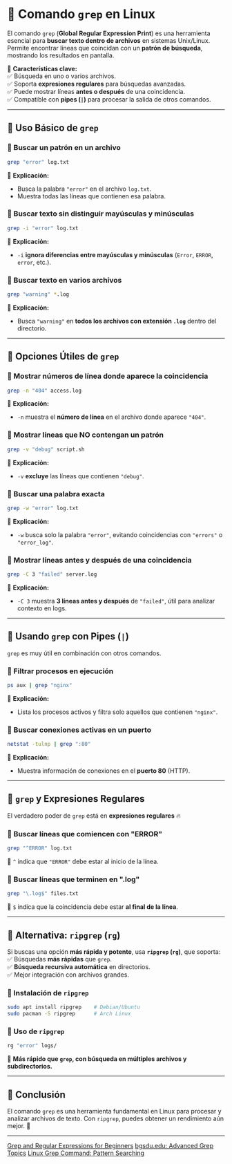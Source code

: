 # **🔎 Comando `grep` en Linux**  

El comando `grep` (**Global Regular Expression Print**) es una herramienta esencial para **buscar texto dentro de archivos** en sistemas Unix/Linux. Permite encontrar líneas que coincidan con un **patrón de búsqueda**, mostrando los resultados en pantalla.  

📌 **Características clave:**  
✅ Búsqueda en uno o varios archivos.  
✅ Soporta **expresiones regulares** para búsquedas avanzadas.  
✅ Puede mostrar líneas **antes o después** de una coincidencia.  
✅ Compatible con **pipes (`|`)** para procesar la salida de otros comandos.  

---

## **📌 Uso Básico de `grep`**
### 🔹 Buscar un patrón en un archivo  
```bash
grep "error" log.txt
```
🔹 **Explicación:**  
- Busca la palabra `"error"` en el archivo `log.txt`.  
- Muestra todas las líneas que contienen esa palabra.  

### 🔹 Buscar texto **sin distinguir mayúsculas y minúsculas**  
```bash
grep -i "error" log.txt
```
🔹 **Explicación:**  
- `-i` **ignora diferencias entre mayúsculas y minúsculas** (`Error`, `ERROR`, `error`, etc.).  

### 🔹 Buscar texto en **varios archivos**  
```bash
grep "warning" *.log
```
🔹 **Explicación:**  
- Busca `"warning"` en **todos los archivos con extensión `.log`** dentro del directorio.  

---

## **📌 Opciones Útiles de `grep`**
### 🔹 Mostrar **números de línea** donde aparece la coincidencia  
```bash
grep -n "404" access.log
```
🔹 **Explicación:**  
- `-n` muestra el **número de línea** en el archivo donde aparece `"404"`.  

### 🔹 Mostrar líneas **que NO contengan** un patrón  
```bash
grep -v "debug" script.sh
```
🔹 **Explicación:**  
- `-v` **excluye** las líneas que contienen `"debug"`.  

### 🔹 Buscar una palabra exacta  
```bash
grep -w "error" log.txt
```
🔹 **Explicación:**  
- `-w` busca solo la palabra `"error"`, evitando coincidencias con `"errors"` o `"error_log"`.  

### 🔹 Mostrar líneas **antes y después** de una coincidencia  
```bash
grep -C 3 "failed" server.log
```
🔹 **Explicación:**  
- `-C 3` muestra **3 líneas antes y después** de `"failed"`, útil para analizar contexto en logs.  

---

## **📌 Usando `grep` con Pipes (`|`)**
`grep` es muy útil en combinación con otros comandos.  

### 🔹 Filtrar procesos en ejecución  
```bash
ps aux | grep "nginx"
```
🔹 **Explicación:**  
- Lista los procesos activos y filtra solo aquellos que contienen `"nginx"`.  

### 🔹 Buscar conexiones activas en un puerto  
```bash
netstat -tulnp | grep ":80"
```
🔹 **Explicación:**  
- Muestra información de conexiones en el **puerto 80** (HTTP).  

---

## **📌 `grep` y Expresiones Regulares**
El verdadero poder de `grep` está en **expresiones regulares** 🔥  

### 🔹 Buscar líneas que comiencen con "ERROR"  
```bash
grep "^ERROR" log.txt
```
🔹 `^` indica que `"ERROR"` debe estar al inicio de la línea.  

### 🔹 Buscar líneas que terminen en ".log"  
```bash
grep "\.log$" files.txt
```
🔹 `$` indica que la coincidencia debe estar **al final de la línea**.  

---

## **🚀 Alternativa: `ripgrep` (`rg`)**
Si buscas una opción **más rápida y potente**, usa **`ripgrep` (`rg`)**, que soporta:  
✅ Búsquedas **más rápidas** que `grep`.  
✅ **Búsqueda recursiva automática** en directorios.  
✅ Mejor integración con archivos grandes.  

### 🔹 Instalación de `ripgrep`
```bash
sudo apt install ripgrep    # Debian/Ubuntu  
sudo pacman -S ripgrep      # Arch Linux  
```

### 🔹 Uso de `ripgrep`  
```bash
rg "error" logs/
```
🔹 **Más rápido que `grep`, con búsqueda en múltiples archivos y subdirectorios.**  

---

## **🎯 Conclusión**
El comando `grep` es una herramienta fundamental en Linux para procesar y analizar archivos de texto. Con `ripgrep`, puedes obtener un rendimiento aún mejor. 🚀

---

[Grep and Regular Expressions for Beginners](https://ryanstutorials.net/linuxtutorial/grep.php)
[bgsdu.edu: Advanced Grep Topics](https://caspar.bgsu.edu/~courses/Stats/Labs/Handouts/grepadvanced.htm)
[Linux Grep Command: Pattern Searching](https://labex.io/tutorials/linux-linux-grep-command-pattern-searching-219192)
